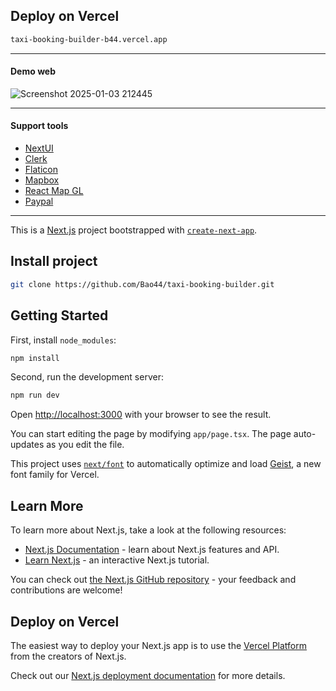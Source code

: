 ## Deploy on Vercel

```bash 
taxi-booking-builder-b44.vercel.app
```
--- 

#### Demo web
![Screenshot 2025-01-03 212445](https://github.com/user-attachments/assets/f75a332b-326c-4768-bd74-0af006dcac86)

---

#### Support tools

[1]: <https://nextui.org/>

[2]: <https://clerk.com/?utm_source=tube-guruji&utm_medium=youtube&utm_campaign=kids-story>

[3]: <https://www.flaticon.com/>

[4]: <https://www.mapbox.com/>

[5]:<https://visgl.github.io/react-map-gl/>

[6]: <https://developer.paypal.com/home/>



- [NextUI][1]
- [Clerk][2]
- [Flaticon][3]
- [Mapbox][4]
- [React Map GL][5]
- [Paypal][6]

--- 

This is a [Next.js](https://nextjs.org) project bootstrapped with [`create-next-app`](https://nextjs.org/docs/app/api-reference/cli/create-next-app).

## Install project

```bash
git clone https://github.com/Bao44/taxi-booking-builder.git
```

## Getting Started

First, install `node_modules`:

```bash
npm install
```

Second, run the development server:

```bash
npm run dev
```

Open [http://localhost:3000](http://localhost:3000) with your browser to see the result.

You can start editing the page by modifying `app/page.tsx`. The page auto-updates as you edit the file.

This project uses [`next/font`](https://nextjs.org/docs/app/building-your-application/optimizing/fonts) to automatically optimize and load [Geist](https://vercel.com/font), a new font family for Vercel.

## Learn More

To learn more about Next.js, take a look at the following resources:

- [Next.js Documentation](https://nextjs.org/docs) - learn about Next.js features and API.
- [Learn Next.js](https://nextjs.org/learn) - an interactive Next.js tutorial.

You can check out [the Next.js GitHub repository](https://github.com/vercel/next.js) - your feedback and contributions are welcome!

## Deploy on Vercel

The easiest way to deploy your Next.js app is to use the [Vercel Platform](https://vercel.com/new?utm_medium=default-template&filter=next.js&utm_source=create-next-app&utm_campaign=create-next-app-readme) from the creators of Next.js.

Check out our [Next.js deployment documentation](https://nextjs.org/docs/app/building-your-application/deploying) for more details.
